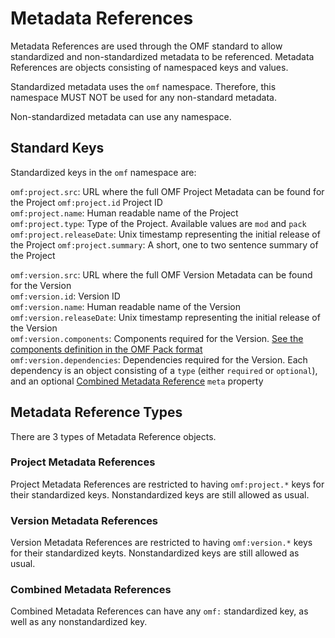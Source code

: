 # Metadata References
Metadata References are used through the OMF standard to allow standardized and non-standardized metadata to be referenced. Metadata References are objects consisting of namespaced keys and values.

Standardized metadata uses the `omf` namespace. Therefore, this namespace MUST NOT be used for any non-standard metadata.

Non-standardized metadata can use any namespace.

## Standard Keys
Standardized keys in the `omf` namespace are:

`omf:project.src`: URL where the full OMF Project Metadata can be found for the Project 
`omf:project.id` Project ID  
`omf:project.name`: Human readable name of the Project  
`omf:project.type`: Type of the Project. Available values are `mod` and `pack`  
`omf:project.releaseDate`: Unix timestamp representing the initial release of the Project
`omf:project.summary`: A short, one to two sentence summary of the Project

`omf:version.src`: URL where the full OMF Version Metadata can be found for the Version  
`omf:version.id`: Version ID  
`omf:version.name`: Human readable name of the Version
`omf:version.releaseDate`: Unix timestamp representing the initial release of the Version  
`omf:version.components`: Components required for the Version. [See the components definition in the OMF Pack format](./OMF_Pack.md#components)  
`omf:version.dependencies`: Dependencies required for the Version. Each dependency is an object consisting of a `type` (either `required` or `optional`), and an optional [Combined Metadata Reference](#combined-metadata-references) `meta` property

## Metadata Reference Types
There are 3 types of Metadata Reference objects.

### Project Metadata References
Project Metadata References are restricted to having `omf:project.*` keys for their standardized keys. Nonstandardized keys are still allowed as usual.

### Version Metadata References
Version Metadata References are restricted to having `omf:version.*` keys for their standardized keyts. Nonstandardized keys are still allowed as usual.

### Combined Metadata References
Combined Metadata References can have any `omf:` standardized key, as well as any nonstandardized key.